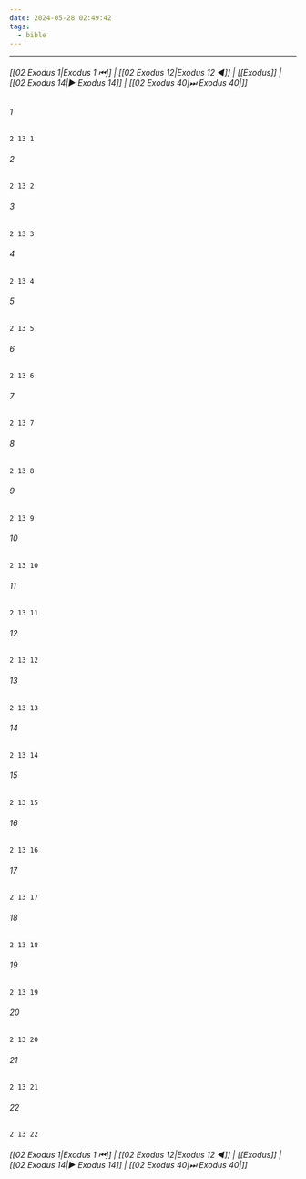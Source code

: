 ```yaml
---
date: 2024-05-28 02:49:42
tags:
  - bible
---
```

___

###### [[02 Exodus 1|Exodus 1 ⏮]] | [[02 Exodus 12|Exodus 12 ◀]] | [[Exodus]] | [[02 Exodus 14|▶ Exodus 14]] | [[02 Exodus 40|⏭ Exodus 40|]]

###### 1
``` verse
2 13 1 
```
###### 2
``` verse
2 13 2 
```
###### 3
``` verse
2 13 3 
```
###### 4
``` verse
2 13 4 
```
###### 5
``` verse
2 13 5 
```
###### 6
``` verse
2 13 6 
```
###### 7
``` verse
2 13 7 
```
###### 8
``` verse
2 13 8 
```
###### 9
``` verse
2 13 9 
```
###### 10
``` verse
2 13 10 
```
###### 11
``` verse
2 13 11 
```
###### 12
``` verse
2 13 12 
```
###### 13
``` verse
2 13 13 
```
###### 14
``` verse
2 13 14 
```
###### 15
``` verse
2 13 15 
```
###### 16
``` verse
2 13 16 
```
###### 17
``` verse
2 13 17 
```
###### 18
``` verse
2 13 18 
```
###### 19
``` verse
2 13 19 
```
###### 20
``` verse
2 13 20 
```
###### 21
``` verse
2 13 21 
```
###### 22
``` verse
2 13 22 
```

###### [[02 Exodus 1|Exodus 1 ⏮]] | [[02 Exodus 12|Exodus 12 ◀]] | [[Exodus]] | [[02 Exodus 14|▶ Exodus 14]] | [[02 Exodus 40|⏭ Exodus 40|]]

